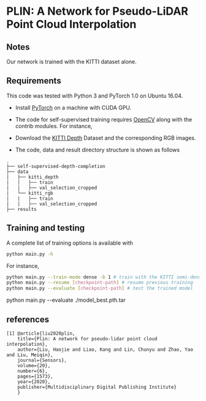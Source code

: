 # PLIN: A Network for Pseudo-LiDAR Point Cloud Interpolation

## Notes
Our network is trained with the KITTI dataset alone.

## Requirements
This code was tested with Python 3 and PyTorch 1.0 on Ubuntu 16.04.
- Install [PyTorch](https://pytorch.org/get-started/locally/) on a machine with CUDA GPU.
- The code for self-supervised training requires [OpenCV](http://pytorch.org/) along with the contrib modules. For instance,

- Download the [KITTI Depth](http://www.cvlibs.net/datasets/kitti/eval_depth.php?benchmark=depth_completion) Dataset and the corresponding RGB images. 
- The code, data and result directory structure is shown as follows
```
.
├── self-supervised-depth-completion
├── data
|   ├── kitti_depth
|   |   ├── train
|   |   ├── val_selection_cropped
|   └── kitti_rgb
|   |   ├── train
|   |   ├── val_selection_cropped
├── results
```

## Training and testing
A complete list of training options is available with 
```bash
python main.py -h
```
For instance,
```bash
python main.py --train-mode dense -b 1 # train with the KITTI semi-dense annotations and batch size 1
python main.py --resume [checkpoint-path] # resume previous training
python main.py --evaluate [checkpoint-path] # test the trained model
```
python main.py --evaluate ./model_best.pth.tar

## references
```
[1] @article{liu2020plin,
    title={Plin: A network for pseudo-lidar point cloud interpolation},
    author={Liu, Haojie and Liao, Kang and Lin, Chunyu and Zhao, Yao and Liu, Meiqin},
    journal={Sensors},
    volume={20},
    number={6},
    pages={1573},
    year={2020},
    publisher={Multidisciplinary Digital Publishing Institute}
    }
```
